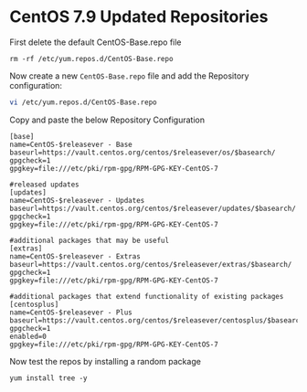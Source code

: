 # CentOS 7.9 Updated Repositories

First delete the default CentOS-Base.repo file
```
rm -rf /etc/yum.repos.d/CentOS-Base.repo
```

Now create a new `CentOS-Base.repo` file and add the Repository configuration:

```bash
vi /etc/yum.repos.d/CentOS-Base.repo
```

Copy and paste the below Repository Configuration

```
[base]
name=CentOS-$releasever - Base
baseurl=https://vault.centos.org/centos/$releasever/os/$basearch/
gpgcheck=1
gpgkey=file:///etc/pki/rpm-gpg/RPM-GPG-KEY-CentOS-7

#released updates
[updates]
name=CentOS-$releasever - Updates
baseurl=https://vault.centos.org/centos/$releasever/updates/$basearch/
gpgcheck=1
gpgkey=file:///etc/pki/rpm-gpg/RPM-GPG-KEY-CentOS-7

#additional packages that may be useful
[extras]
name=CentOS-$releasever - Extras
baseurl=https://vault.centos.org/centos/$releasever/extras/$basearch/
gpgcheck=1
gpgkey=file:///etc/pki/rpm-gpg/RPM-GPG-KEY-CentOS-7

#additional packages that extend functionality of existing packages
[centosplus]
name=CentOS-$releasever - Plus
baseurl=https://vault.centos.org/centos/$releasever/centosplus/$basearch/
gpgcheck=1
enabled=0
gpgkey=file:///etc/pki/rpm-gpg/RPM-GPG-KEY-CentOS-7

```
Now test the repos by installing a random package 

```
yum install tree -y
```
